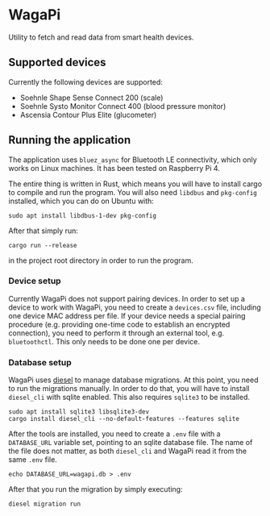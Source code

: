 WagaPi
======

Utility to fetch and read data from smart health devices.

Supported devices
-----------------

Currently the following devices are supported:

* Soehnle Shape Sense Connect 200 (scale)
* Soehnle Systo Monitor Connect 400 (blood pressure monitor)
* Ascensia Contour Plus Elite (glucometer)

Running the application
-----------------------

The application uses `bluez_async` for Bluetooth LE connectivity, which
only works on Linux machines. It has been tested on Raspberry Pi 4.

The entire thing is written in Rust, which means you will have to install
cargo to compile and run the program. You will also need `libdbus`
and `pkg-config` installed, which you can do on Ubuntu with:

```
sudo apt install libdbus-1-dev pkg-config
```

After that simply run:

```
cargo run --release
```

in the project root directory in order to run the program.

### Device setup

Currently WagaPi does not support pairing devices. In order to set up a device
to work with WagaPi, you need to create a `devices.csv` file, including one
device MAC address per file. If your device needs a special pairing procedure
(e.g. providing one-time code to establish an encrypted connection), you need
to perform it through an external tool, e.g. `bluetoothctl`. This only needs
to be done one per device.

### Database setup

WagaPi uses [diesel](https://diesel.rs) to manage database migrations.
At this point, you need to run the migrations manually. In order to do that,
you will have to install `diesel_cli` with sqlite enabled. This also requires
`sqlite3` to be installed.

```
sudo apt install sqlite3 libsqlite3-dev
cargo install diesel_cli --no-default-features --features sqlite 
```

After the tools are installed, you need to create a `.env` file with
a `DATABASE_URL` variable set, pointing to an sqlite database file. The name
of the file does not matter, as both `diesel_cli` and WagaPi read it from
the same `.env` file.

```
echo DATABASE_URL=wagapi.db > .env
```

After that you run the migration by simply executing:

```
diesel migration run
```

